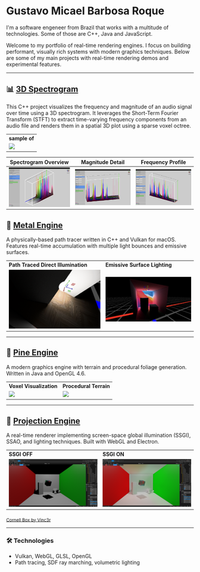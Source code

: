 # Gustavo Micael Barbosa Roque 

I'm a software engeneer from Brazil that works with a multitude of technologies. Some of those are C++, Java and JavaScript. 

Welcome to my portfolio of real-time rendering engines. I focus on building performant, visually rich systems with modern graphics techniques. Below are some of my main projects with real-time rendering demos and experimental features.

---

## 📊 [3D Spectrogram](https://github.com/FacoBackup/3D-Spectrogram)
This C++ project visualizes the frequency and magnitude of an audio signal over time using a 3D spectrogram. It leverages the Short-Term Fourier Transform (STFT) to extract time-varying frequency components from an audio file and renders them in a spatial 3D plot using a sparse voxel octree.

<table>
  <tr>
    <td><strong>sample of</strong></td>
  </tr>
  <tr>
    <td><img src="https://github.com/FacoBackup/3D-Spectrogram/blob/main/samples/sample.gif" width="100%"/></td>
  </tr>
</table>

| Spectrogram Overview | Magnitude Detail | Frequency Profile |
|----------------------|------------------|-------------------|
| ![](https://github.com/FacoBackup/3D-Spectrogram/blob/main/samples/Screenshot%202025-05-04%20at%2014.46.33.png) | ![](https://github.com/FacoBackup/3D-Spectrogram/blob/main/samples/Screenshot%202025-05-04%20at%2014.48.56.png) | ![](https://github.com/FacoBackup/3D-Spectrogram/blob/main/samples/Screenshot%202025-05-04%20at%2014.50.23.png) |


## 🚀 [Metal Engine](https://github.com/FacoBackup/metal-engine)
A physically-based path tracer written in C++ and Vulkan for macOS. Features real-time accumulation with multiple light bounces and emissive surfaces.

<table>
  <tr>
    <td><strong>Path Traced Direct Illumination</strong></td>
    <td><strong>Emissive Surface Lighting</strong></td>
  </tr>
  <tr>
    <td><img src="https://github.com/FacoBackup/metal-engine/blob/main/samples/Screenshot%202025-01-25%20at%2012.17.32.png" width="100%"/></td>
    <td><img src="https://github.com/FacoBackup/metal-engine/blob/main/samples/Screenshot%202025-01-25%20at%2012.12.46.png" width="100%"/></td>
  </tr>
</table>

---

## 🌲 [Pine Engine](https://github.com/FacoBackup/pine-engine)
A modern graphics engine with terrain and procedural foliage generation. Written in Java and OpenGL 4.6.

<table>
  <tr>
    <td><strong>Voxel Visualization</strong></td>
    <td><strong>Procedural Terrain</strong></td>
  </tr>
  <tr>
    <td><img src="https://github.com/user-attachments/assets/17ad78aa-e797-4e8e-819e-c19ef926f438" width="100%"/></td>
    <td><img src="https://github.com/user-attachments/assets/b9e1aa10-ce4e-4695-86b3-44874a0515a8" width="100%"/></td>
  </tr>
</table>

---

## 🎯 [Projection Engine](https://github.com/projection-engine)
A real-time renderer implementing screen-space global illumination (SSGI), SSAO, and lighting techniques. Built with WebGL and Electron.

<table>
  <tr>
    <td><strong>SSGI OFF</strong></td>
    <td><strong>SSGI ON</strong></td>
  </tr>
  <tr>
    <td><img src="https://github.com/projection-engine/.github/blob/main/SSGI_BEFORE.png?raw=true" width="100%"/></td>
    <td><img src="https://github.com/projection-engine/.github/blob/main/SSGI%20+%20SSAO.png?raw=true" width="100%"/></td>
  </tr>
</table>

<sub><a href="https://github.com/Vinc3r/cornellBox">Cornell Box by Vinc3r</a></sub>

---

### 🛠️ Technologies
- Vulkan, WebGL, GLSL, OpenGL
- Path tracing, SDF ray marching, volumetric lighting
